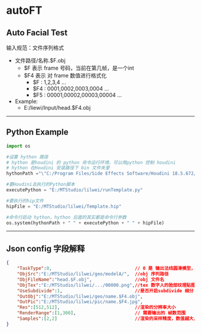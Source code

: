 # autoFT

## Auto Facial Test

输入规范：文件序列格式
 * 文件路径/名称.$F.obj
    * $F 表示 frame 号码，当前在第几帧，是一个int
    * $F4 表示 对 frame 数值进行格式化
        * $F  : 1,2,3,4 ...
        * $F4 : 0001,0002,0003,0004 ...
        * $F5 : 00001,00002,00003,00004 ...
* Example:
    * E:/liewi/Input/head.$F4.obj 

----

## Python Example

``` python
import os

#设置 hython 路径
# hython 是houdini 的 python 命令运行环境，可以用python 控制 houdini
# hython 在Houdini 安装路径下 bin 文件夹里
hythonPath ="\"C:/Program Files/Side Effects Software/Houdini 18.5.672/bin/hython.exe\""

#要Houdini去执行的Python脚本
executePython = "E:/MTStudio/lilwei/runTemplate.py"

#要执行的hip文件
hipFile = "E:/MTStudio/lilwei/Template.hip"

#命令行启动 hython，hython 后面的其实都是命令行参数
os.system(hythonPath + " " + executePython + " " + hipFile)

```

----


## Json config 字段解释


``` json
{
    "TaskType":0,                               // 0 是 输出法线圆滑模型，1 是渲染出图，2是both
    "ObjSrc":"E:/MTStudio/lilwei/geo/modelA/",  //obj 序列路径
    "ObjFileName":"head.$F.obj",                //obj 文件名
    "ObjTex":"E:/MTStudio/lilwei/.../00000.png",//tex 数字人的脸部纹理贴图
    "UseSubdivide":1,                           //是否开启subdivide 细分
    "OutObj":"E:/MTStudio/lilwei/geo/name.$F4.obj",
    "OutPic":"E:/MTStudio/lilwei/pic/name.$F4.jpg",
    "Res":[512,512],                            //渲染的分辨率大小
    "RenderRange":[1,300],                      // 需要输出的 帧数范围
    "Samples":[2,2]                             //渲染的采样精度，数值越大，噪点越少，速度越慢
}

```

